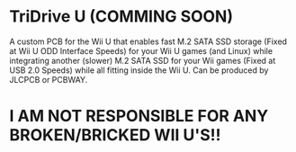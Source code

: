 # TriDrive U (COMMING SOON)
A custom PCB for the Wii U that enables fast M.2 SATA SSD storage (Fixed at Wii U ODD Interface Speeds) for your Wii U games (and Linux) while integrating another (slower) M.2 SATA SSD for your Wii games (Fixed at USB 2.0 Speeds) while all fitting inside the Wii U. Can be produced by JLCPCB or PCBWAY.

# I AM NOT RESPONSIBLE FOR ANY BROKEN/BRICKED WII U'S!!
